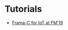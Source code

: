 
# Tutorials

- [Frama-C for IoT at FM'19](tutorials/Tutorial-FM'19:-Formal-Verification-of-IoT-Software-with-Frama--C.md)
